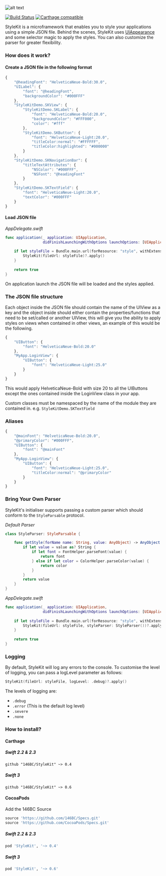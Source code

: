 ![alt text](https://i.imgur.com/IqDIU4q.png "StyleKit - A powerful & easy to use styling framework written in Swift")

[![Build Status](https://travis-ci.org/146BC/StyleKit.svg?branch=develop)](https://travis-ci.org/146BC/StyleKit) [![Carthage compatible](https://img.shields.io/badge/Carthage-compatible-4BC51D.svg?style=flat)](https://github.com/Carthage/Carthage)

StyleKit is a microframework that enables you to style your applications using a simple JSON file. Behind the scenes, StyleKit uses [UIAppearance](https://developer.apple.com/library/ios/documentation/UIKit/Reference/UIAppearance_Protocol/) and some selector magic to apply the styles. You can also customize the parser for greater flexibility.


### How does it work?

#### Create a JSON file in the following format

```js
{
	"@headingFont": "HelveticaNeue-Bold:30.0",
	"UILabel": {
		"font": "@headingFont",
		"backgroundColor": "#000FFF"
	},
	"StyleKitDemo.SKView": {
		"StyleKitDemo.SKLabel": {
			"font": "HelveticaNeue-Bold:20.0",
			"backgroundColor": "#FFF000",
			"color": "#fff"
		},
		"StyleKitDemo.SKButton": {
			"font": "HelveticaNeue-Light:20.0",
			"titleColor:normal": "#FFFFFF",
			"titleColor:highlighted": "#000000"
		}
	},
	"StyleKitDemo.SKNavigationBar": {
		"titleTextAttributes": {
			"NSColor": "#000FFF",
			"NSFont": "@headingFont"
		}
	},
	"StyleKitDemo.SKTextField": {
		"font": "HelveticaNeue-Light:20.0",
		"textColor": "#000FFF"
	}
}
```
#### Load JSON file

*AppDelegate.swift*

```swift
func application(_ application: UIApplication,
                 didFinishLaunchingWithOptions launchOptions: [UIApplicationLaunchOptionsKey: Any]?) -> Bool {
    
    if let styleFile = Bundle.main.url(forResource: "style", withExtension: "json") {
        StyleKit(fileUrl: styleFile)?.apply()
    }
    
    return true
}
```

On application launch the JSON file will be loaded and the styles applied.


### The JSON file structure

Each object inside the JSON file should contain the name of the UIView as a key and the object inside should either contain the properties/functions that need to be set/called or another UIView, this will give you the ability to apply styles on views when contained in other views, an example of this would be the following.

```js
{
	"UIButton": {
		"font": "HelveticaNeue-Bold:20.0"
	},
	"MyApp.LoginView": {
		"UIButton": {
			"font": "HelveticaNeue-Light:25.0"
		}
	}
}
```

This would apply HelveticaNeue-Bold with size 20 to all the UIButtons except the ones contained inside the LoginView class in your app.

Custom classes must be namespaced by the name of the module they are contained in. e.g. `StyleKitDemo.SKTextField`

### Aliases

```js
{
    "@mainFont": "HelveticaNeue-Bold:20.0",
    "@primaryColor": "#000FFF",
    "UIButton": {
        "font": "@mainFont"
    },
    "MyApp.LoginView": {
        "UIButton": {
            "font": "HelveticaNeue-Light:25.0",
            "titleColor:normal": "@primaryColor"
        }
    }
}
```

### Bring Your Own Parser

StyleKit's initialiser supports passing a custom parser which should conform to the `StyleParsable` protocol.

*Default Parser*

```swift
class StyleParser: StyleParsable {

    func getStyle(forName name: String, value: AnyObject) -> AnyObject { 
        if let value = value as? String {
            if let font = FontHelper.parseFont(value) {
                return font
            } else if let color = ColorHelper.parseColor(value) {
                return color
            }
        }
        return value
    }
}
```

*AppDelegate.swift*

```swift
func application(_ application: UIApplication,
                 didFinishLaunchingWithOptions launchOptions: [UIApplicationLaunchOptionsKey: Any]?) -> Bool {
    
    if let styleFile = Bundle.main.url(forResource: "style", withExtension: "json") {
        StyleKit(fileUrl: styleFile, styleParser: StyleParser())?.apply()
    }
    
    return true
}
```

### Logging

By default, StyleKit will log any errors to the console. To customise the level of logging, you can pass a logLevel parameter as follows:

```swift
StyleKit(fileUrl: styleFile, logLevel: .debug)?.apply()
```

The levels of logging are:

* ```.debug```
* ```.error``` (This is the default log level)
* ```.severe```
* ```.none```


### How to install?

#### Carthage

##### Swift 2.2 & 2.3

```ogdl
github "146BC/StyleKit" ~> 0.4
```

##### Swift 3

```ogdl
github "146BC/StyleKit" ~> 0.6
```

#### CocoaPods

Add the 146BC Source

```ruby
source 'https://github.com/146BC/Specs.git'
source 'https://github.com/CocoaPods/Specs.git'
```

##### Swift 2.2 & 2.3

```ruby
pod 'StyleKit', '~> 0.4'
```

##### Swift 3

```ruby
pod 'StyleKit', '~> 0.6'
```
